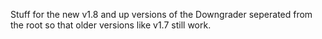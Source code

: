 Stuff for the new v1.8 and up versions of the Downgrader seperated from the root so that older versions like v1.7 still work.
